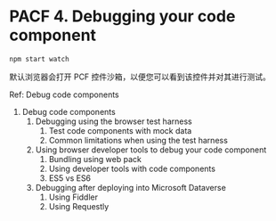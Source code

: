 # PACF 4. Debugging your code component

```CLI
npm start watch

```

默认浏览器会打开 PCF 控件沙箱，以便您可以看到该控件并对其进行测试。

Ref: Debug code components

1. Debug code components
    1. Debugging using the browser test harness
        1. Test code components with mock data
        2. Common limitations when using the test harness
    2. Using browser developer tools to debug your code component
        1. Bundling using web pack
        2. Using developer tools with code components
        3. ES5 vs ES6
    3. Debugging after deploying into Microsoft Dataverse
        1. Using Fiddler
        2. Using Requestly
